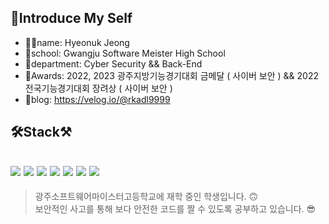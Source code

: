 ## 📝Introduce My Self
* 🙋‍♂️name: Hyeonuk Jeong
* 💒school: Gwangju Software Meister High School
* 🎨department: Cyber Security && Back-End
* 🥇Awards: 2022, 2023 광주지방기능경기대회 금메달 ( 사이버 보안 ) &&
            2022 전국기능경기대회 장려상 ( 사이버 보안 )
* 📝blog: https://velog.io/@rkadl9999

## 🛠Stack⚒
<img src="https://img.shields.io/badge/C-A0AFFF?style=flat-square&logo=C&logoColor=white"/> </a><img src="https://img.shields.io/badge/Linux-828282?style=flat-square&logo=Linux&logoColor=white"/> </a> <img src="https://img.shields.io/badge/Python-FABCBC?style=flat-square&logo=Python&logoColor=white"/> </a> <img src="https://img.shields.io/badge/Java-51FFA6?style=flat-square&logo=Java&logoColor=white"/> </a> <img src="https://img.shields.io/badge/Flask-dcdcdc?style=flat-square&logo=flask&logoColor=white"/> </a> <img src="https://img.shields.io/badge/Node.js-8878CD?style=flat-square&logo=node.js&logoColor=white"/> </a> <img src="https://img.shields.io/badge/Spring Boot-7DF4B2?style=flat-square&logo=spring&logoColor=black"/> </a>
---
>광주소프트웨어마이스터고등학교에 재학 중인 학생입니다. 🙃   
보안적인 사고를 통해 보다 안전한 코드를 짤 수 있도록 공부하고 있습니다. 😎
